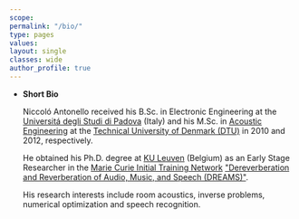 ```yaml
---
scope:
permalink: "/bio/"
type: pages
values:
layout: single
classes: wide
author_profile: true
---
```


* **Short Bio**

  Niccoló Antonello received his B.Sc. in Electronic Engineering
  at the [Universitá degli Studi di Padova](http://www.unipd.it/en/) (Italy)
  and his M.Sc. in [Acoustic Engineering](http://www.dtu.dk/english/Education/msc/Programmes/engineering_acoustics)
  at the [Technical University of Denmark (DTU)](http://www.dtu.dk/english)
  in 2010 and 2012, respectively.


  He obtained his Ph.D. degree at [KU Leuven](http://www.kuleuven.be/english/) (Belgium) as an
  Early Stage Researcher in the [Marie Curie Initial Training Network](http://ec.europa.eu/research/mariecurieactions/)
  ["Dereverberation and Reverberation of Audio, Music, and Speech (DREAMS)"](http://www.dreams-itn.eu/).


  His research interests include room acoustics, inverse problems, numerical optimization and speech recognition.
